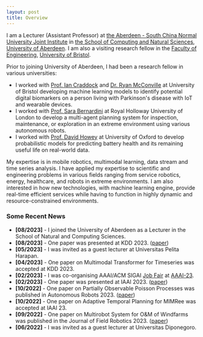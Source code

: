 ```yaml
---
layout: post
title: Overview
---
```


I am  a Lecturer (Assistant Professor) at [the Aberdeen - South China Normal University Joint Institute](http://abdn.scnu.edu.cn/english/) in [the School of Computing and Natural Sciences](https://abdn.ac.uk/ncs/), [University of Aberdeen](https://abdn.ac.uk). I am also a visiting research fellow in the [Faculty of Engineering](https://www.bristol.ac.uk/engineering/research/digital-health/research/sphere/people/), [University of Bristol](https://bristol.ac.uk).

Prior to joining University of Aberdeen, I had been a research fellow in various universities:

* I worked with [Prof. Ian Craddock](https://www.bristol.ac.uk/engineering/research/digital-health/research/sphere/people/) and [Dr. Ryan McConville](https://ryanmcconville.com/) at University of Bristol developing machine learning models to identify potential digital biomarkers on a person living with Parkinson's disease with IoT and wearable devices. 
* I worked with [Prof. Sara Bernardini](https://www.sara-bernardini.com/) at Royal Holloway University of London to develop a multi-agent planning system for inspection, maintenance, or exploration in an extreme environment using various autonomous robots.
* I worked with [Prof. David Howey](https://eng.ox.ac.uk/people/david-howey/) at University of Oxford to develop probabilistic models for predicting battery health and its remaining useful life on real-world data.

My expertise is in mobile robotics, multimodal learning, data stream and time series analysis. I have applied my expertise to scientific and engineering problems in various fields ranging from service robotics, energy, healthcare, and robots in extreme environments. I am also interested in how new technologies, with machine learning engine, provide real-time efficient services while having to function in highly dynamic and resource-constrained environments.


### Some Recent News

* <strong>[08/2023]</strong> - I joined the University of Aberdeen as a Lecturer in the School of Natural and Computing Sciences.
* <strong>[08/2023]</strong> - One paper was presented at KDD 2023. ([paper](https://doi.org/10.1145/3580305.3599872))
* <strong>[05/2023]</strong> - I was invited as a guest lecturer at Universitas Pelita Harapan.
* <strong>[04/2023]</strong> - One paper on Multimodal Transformer for Timeseries was accepted at KDD 2023.
* <strong>[02/2023]</strong> - I was co-organising AAAI/ACM SIGAI [Job Fair](https://aaai-23.aaai.org/ai-job-fair/) at [AAAI-23](https://aaai-23.aaai.org/).
* <strong>[02/2023]</strong> - One paper was presented at IAAI 2023. ([paper](https://doi.org/10.1609/aaai.v37i13.26874))
* <strong>[10/2022]</strong> - One paper on Partially Observable Poisson Processes was published in Autonomous Robots 2023. ([paper](https://proceedings.mlr.press/v84/jovan18a.html))
* <strong>[10/2022]</strong> - One paper on Adaptive Temporal Planning for MIMRee was accepted at IAAI 23.
* <strong>[09/2022]</strong> - One paper on Multirobot System for O\&M of Windfarms was published in the Journal of Field Robotics 2023. ([paper](https://researchonline.rca.ac.uk/id/eprint/4397))
* <strong>[06/2022]</strong> - I was invited as a guest lecturer at Universitas Diponegoro.
